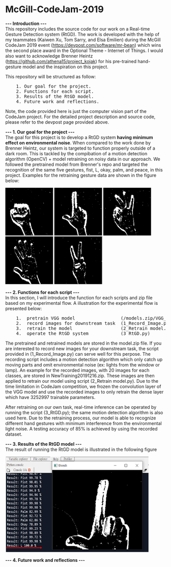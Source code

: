 # McGill-CodeJam-2019

**--- Introduction ---**  
This repository includes the source code for our work on a Real-time Gesture Detection system (RtGD). The work is developed with the help of my teammates (Kaiwen Xu, Tom Sarry, and Elsa Emilien) during the McGill CodeJam 2019 event (https://devpost.com/software/mr-bean) which wins the second place award in the Optional Theme - Internet of Things. I would also want to acknowledge Brenner Heintz (https://github.com/athena15/project_kojak) for his pre-trained hand-gesture model and the inspiration on this project.

This repository will be structured as follow:
<pre>
    1. Our goal for the project.  
    2. Functions for each script.  
    3. Results of the RtGD model.  
    4. Future work and reflections.
</pre>

Note, the code provided here is just the computer vision part of the CodeJam project. For the detailed project description and source code, please refer to the devpost page provided above.

**--- 1. Our goal for the project ---**  
The goal for this project is to develop a RtGD system **having minimum effect on environmental noise**. When compared to the work done by Brenner Heintz, our system is targeted to function properly outside of a dark room. This is tackled by the compibation of a motion detection algorithm (OpenCV) + model retraining on noisy data in our approach. We followed the pretrained model from Brenner's repo and targeted the recognition of the same five gestures, fist, L, okay, palm, and peace, in this project. Examples for the retraining gesture data are shown in the figure below: 


<img src="./images/fist.jpg" width="150" height="150"> <img src="./images/L.jpg" width="150" height="150"> <img src="./images/okay.jpg" width="150" height="150"> <img src="./images/palm.jpg" width="150" height="150"> <img src="./images/peace.jpg" width="150" height="150">

**--- 2. Functions for each script ---**  
In this section, I will introduce the function for each scripts and zip file based on my experimental flow. A illustration for the experimental flow is presented below:

<pre>
    1.  pretrain VGG model                 (/models.zip/VGG_cross_validated.h5)  
    2.  record images for downstream task  (1_Record_Image.py) (NewTraining20191216.zip)  
    3.  retrain the model                  (2_Retrain model.py) (retrained_20200506.h5)  
    4.  operate the RtGD system            (3_RtGD.py)
</pre>

The pretrained and retrained models are stored in the model.zip file. If you are interested to record new images for your downstream task, the script provided in (1_Record_Image.py) can serve well for this perpose. The recording script includes a motion detection algorithm which only catch up moving parts and omit environmental noise (ex: lights from the window or lamp). An example for the recorded images, with 20 images for each classes, are stored in NewTraining20191216.zip. These images are then applied to retrain our model using script (2_Retrain model.py). Due to the time limitation in CodeJam competition, we frozen the convolution layer of the VGG model and use the recorded images to only retrain the dense layer which have 3252997 trainable parameters.

After retraining on our own task, real-time inference can be operated by running the script (3_RtGD.py); the same motion detection algorithm is also used here. Due to the retraining process, our model is able to recognize different hand gestures with minimum interference from the environmental light noise. A testing accuracy of 85% is achieved by using the recorded dataset.

**--- 3. Results of the RtGD model ---**  
The result of running the RtGD model is illustrated in the following figure

<img src="./images/Result.png" width="450" height="300">

**--- 4. Future work and reflections ---**  
